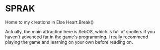 # SPRAK
Home to my creations in Else Heart.Break()

Actually, the main attraction here is SebOS, which is full of spoilers if you haven't advanced far in the game's programming. I really recommend playing the game and learning on your own before reading on.
